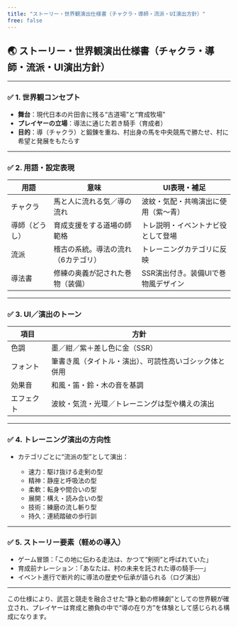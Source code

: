 ```yaml
---
title: "ストーリー・世界観演出仕様書（チャクラ・導師・流派・UI演出方針）"
free: false
---
```


## 🌏 ストーリー・世界観演出仕様書（チャクラ・導師・流派・UI演出方針）

---

### ✅ 1. 世界観コンセプト

* **舞台**：現代日本の片田舎に残る“古道場”と“育成牧場”
* **プレイヤーの立場**：導法に通じた若き騎手（育成者）
* **目的**：導（チャクラ）と鍛錬を重ね、村出身の馬を中央競馬で勝たせ、村に希望と発展をもたらす

---

### ✅ 2. 用語・設定表現

| 用語      | 意味                 | UI表現・補足              |
| ------- | ------------------ | -------------------- |
| チャクラ    | 馬と人に流れる気／導の流れ      | 波紋・気配・共鳴演出に使用（紫〜青）   |
| 導師（どうし） | 育成支援をする道場の師範格      | トレ説明・イベントナビ役として登場    |
| 流派      | 稽古の系統。導法の流れ（6カテゴリ） | トレーニングカテゴリに反映        |
| 導法書     | 修練の奥義が記された巻物（装備）   | SSR演出付き。装備UIで巻物風デザイン |

---

### ✅ 3. UI／演出のトーン

| 項目    | 方針                          |
| ----- | --------------------------- |
| 色調    | 墨／紺／紫＋差し色に金（SSR）            |
| フォント  | 筆書き風（タイトル・演出）、可読性高いゴシック体と併用 |
| 効果音   | 和風・笛・鈴・木の音を基調               |
| エフェクト | 波紋・気流・光環／トレーニングは型や構えの演出     |

---

### ✅ 4. トレーニング演出の方向性

* カテゴリごとに“流派の型”として演出：

  * 速力：駆け抜ける走剣の型
  * 精神：静座と呼吸法の型
  * 柔軟：転身や間合いの型
  * 展開：構え・読み合いの型
  * 技術：練磨の流し斬り型
  * 持久：連続踏破の歩行訓

---

### ✅ 5. ストーリー要素（軽めの導入）

* ゲーム冒頭：「この地に伝わる走法は、かつて“剣術”と呼ばれていた」
* 育成前ナレーション：「あなたは、村の未来を託された導の騎手──」
* イベント進行で断片的に導法の歴史や伝承が語られる（ログ演出）

---

この仕様により、武芸と競走を融合させた“静と動の修練劇”としての世界観が確立され、プレイヤーは育成と勝負の中で“導の在り方”を体験として感じられる構成になります。